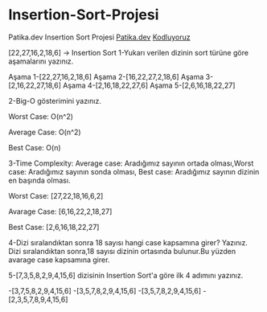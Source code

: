 # Insertion-Sort-Projesi
Patika.dev Insertion Sort Projesi
[Patika.dev](https://www.patika.dev/tr) [Kodluyoruz](https://kodluyoruz.org/tr/kodluyoruz/)

[22,27,16,2,18,6] -> Insertion Sort
 1-Yukarı verilen dizinin sort türüne göre aşamalarını yazınız.

Aşama 1-[22,27,16,2,18,6]
Aşama 2-[16,22,27,2,18,6]
Aşama 3-[2,16,22,27,18,6]
Aşama 4-[2,16,18,22,27,6]
Aşama 5-[2,6,16,18,22,27]

 2-Big-O gösterimini yazınız.
 
Worst Case: O(n^2)

Average Case: O(n^2)

Best Case: O(n)

 3-Time Complexity: Average case: Aradığımız sayının ortada olması,Worst case: Aradığımız sayının sonda olması, Best case: Aradığımız sayının dizinin en başında olması.
 
 Worst Case:
 [27,22,18,16,6,2]
 
 Avarage Case:
 [6,16,22,2,18,27]
 
 Best Case:
 [2,6,16,18,22,27]
 
  4-Dizi sıralandıktan sonra 18 sayısı hangi case kapsamına girer? Yazınız.
   Dizi sıralandıktan sonra,18 sayısı dizinin ortasında bulunur.Bu yüzden avarage case kapsamına girer.
   
  5-[7,3,5,8,2,9,4,15,6] dizisinin Insertion Sort'a göre ilk 4 adımını yazınız.
  
-[3,7,5,8,2,9,4,15,6]
-[3,5,7,8,2,9,4,15,6]
-[3,5,7,8,2,9,4,15,6]
-[2,3,5,7,8,9,4,15,6]
